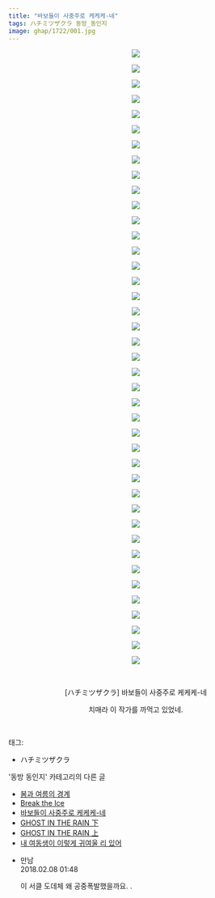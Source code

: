 ```yaml
---
title: "바보들이 사중주로 케케케-네"
tags: ハチミツザクラ 동방_동인지
image: ghap/1722/001.jpg
---
```

<div class="article">
<p style="text-align: center; clear: none; float: none;"><img src="{{ site.nasurl }}/ghap/1722/001.jpg"/></p>
<p style="text-align: center; clear: none; float: none;"><img src="{{ site.nasurl }}/ghap/1722/002.jpg"/></p>
<p style="text-align: center; clear: none; float: none;"><img src="{{ site.nasurl }}/ghap/1722/003.jpg"/></p>
<p style="text-align: center; clear: none; float: none;"><img src="{{ site.nasurl }}/ghap/1722/004.jpg"/></p>
<p style="text-align: center; clear: none; float: none;"><img src="{{ site.nasurl }}/ghap/1722/005.jpg"/></p>
<p style="text-align: center; clear: none; float: none;"><img src="{{ site.nasurl }}/ghap/1722/006.jpg"/></p>
<p style="text-align: center; clear: none; float: none;"><img src="{{ site.nasurl }}/ghap/1722/007.jpg"/></p>
<p style="text-align: center; clear: none; float: none;"><img src="{{ site.nasurl }}/ghap/1722/008.jpg"/></p>
<p style="text-align: center; clear: none; float: none;"><img src="{{ site.nasurl }}/ghap/1722/009.jpg"/></p>
<p style="text-align: center; clear: none; float: none;"><img src="{{ site.nasurl }}/ghap/1722/010.jpg"/></p>
<p style="text-align: center; clear: none; float: none;"><img src="{{ site.nasurl }}/ghap/1722/011.jpg"/></p>
<p style="text-align: center; clear: none; float: none;"><img src="{{ site.nasurl }}/ghap/1722/012.jpg"/></p>
<p style="text-align: center; clear: none; float: none;"><img src="{{ site.nasurl }}/ghap/1722/013.jpg"/></p>
<p style="text-align: center; clear: none; float: none;"><img src="{{ site.nasurl }}/ghap/1722/014.jpg"/></p>
<p style="text-align: center; clear: none; float: none;"><img src="{{ site.nasurl }}/ghap/1722/015.jpg"/></p>
<p style="text-align: center; clear: none; float: none;"><img src="{{ site.nasurl }}/ghap/1722/016.jpg"/></p>
<p style="text-align: center; clear: none; float: none;"><img src="{{ site.nasurl }}/ghap/1722/017.jpg"/></p>
<p style="text-align: center; clear: none; float: none;"><img src="{{ site.nasurl }}/ghap/1722/018.jpg"/></p>
<p style="text-align: center; clear: none; float: none;"><img src="{{ site.nasurl }}/ghap/1722/019.jpg"/></p>
<p style="text-align: center; clear: none; float: none;"><img src="{{ site.nasurl }}/ghap/1722/020.jpg"/></p>
<p style="text-align: center; clear: none; float: none;"><img src="{{ site.nasurl }}/ghap/1722/021.jpg"/></p>
<p style="text-align: center; clear: none; float: none;"><img src="{{ site.nasurl }}/ghap/1722/022.jpg"/></p>
<p style="text-align: center; clear: none; float: none;"><img src="{{ site.nasurl }}/ghap/1722/023.jpg"/></p>
<p style="text-align: center; clear: none; float: none;"><img src="{{ site.nasurl }}/ghap/1722/024.jpg"/></p>
<p style="text-align: center; clear: none; float: none;"><img src="{{ site.nasurl }}/ghap/1722/025.jpg"/></p>
<p style="text-align: center; clear: none; float: none;"><img src="{{ site.nasurl }}/ghap/1722/026.jpg"/></p>
<p style="text-align: center; clear: none; float: none;"><img src="{{ site.nasurl }}/ghap/1722/027.jpg"/></p>
<p style="text-align: center; clear: none; float: none;"><img src="{{ site.nasurl }}/ghap/1722/028.jpg"/></p>
<p style="text-align: center; clear: none; float: none;"><img src="{{ site.nasurl }}/ghap/1722/029.jpg"/></p>
<p style="text-align: center; clear: none; float: none;"><img src="{{ site.nasurl }}/ghap/1722/030.jpg"/></p>
<p style="text-align: center; clear: none; float: none;"><img src="{{ site.nasurl }}/ghap/1722/031.jpg"/></p>
<p style="text-align: center; clear: none; float: none;"><img src="{{ site.nasurl }}/ghap/1722/032.jpg"/></p>
<p style="text-align: center; clear: none; float: none;"><img src="{{ site.nasurl }}/ghap/1722/033.jpg"/></p>
<p style="text-align: center; clear: none; float: none;"><img src="{{ site.nasurl }}/ghap/1722/034.jpg"/></p>
<p style="text-align: center; clear: none; float: none;"><img src="{{ site.nasurl }}/ghap/1722/035.jpg"/></p>
<p style="text-align: center; clear: none; float: none;"><img src="{{ site.nasurl }}/ghap/1722/036.jpg"/></p>
<p style="text-align: center; clear: none; float: none;"><img src="{{ site.nasurl }}/ghap/1722/037.jpg"/></p>
<p style="text-align: center; clear: none; float: none;"><img src="{{ site.nasurl }}/ghap/1722/038.jpg"/></p>
<p style="text-align: center; clear: none; float: none;"><img src="{{ site.nasurl }}/ghap/1722/039.jpg"/></p>
<p style="text-align: center; clear: none; float: none;"><img src="{{ site.nasurl }}/ghap/1722/040.jpg"/></p>
<p style="text-align: center; clear: none; float: none;"><img src="{{ site.nasurl }}/ghap/1722/041.jpg"/></p>
<p style="text-align: center; clear: none; float: none;"><br/></p>
<p style="text-align: center; clear: none; float: none;">[ハチミツザクラ] 바보들이 사중주로 케케케-네</p>
<p style="text-align: center; clear: none; float: none;">치매라 이 작가를 까먹고 있었네.</p>
<p><br/></p>
</div><div class="tagTrail">
<p>태그: </p>
<ul>
<li>ハチミツザクラ</li>
</ul>
</div><div class="another">
<p>'동방 동인지' 카테고리의 다른 글</p>
<ul>
<li><a href="/2016-08-20-ghap_1724">봄과 여름의 경계</a></li>
<li><a href="/2016-08-20-ghap_1723">Break the Ice</a></li>
<li><a href="/2016-08-20-ghap_1722">바보들이 사중주로 케케케-네</a></li>
<li><a href="/2016-08-20-ghap_1721">GHOST IN THE RAIN 下</a></li>
<li><a href="/2016-08-20-ghap_1720">GHOST IN THE RAIN 上</a></li>
<li><a href="/2016-08-20-ghap_1719">내 여동생이 이렇게 귀여울 리 있어</a></li>
</ul>
</div><div class="cb_module cb_fluid">
<div class="cb_wrt cb_profile">
<div class="comment">
<ul>
<li class="cb_thumb_off" id="comment15194867">
<div class="cb_comment_area">
<div class="cb_info_area">
<div class="cb_section">
<span class="cb_nick_name">만남</span>
</div>
<div class="cb_section">
<span class="cb_date">2018.02.08 01:48 </span>
</div>
</div>
<div class="cb_dsc_comment">
<p class="cb_dsc">
											이 서클 도데체 왜 공중폭발했을까요. .
										</p>
</div>
</div></li>
</ul>
</div>
</div><!-- commentList close -->
</div>